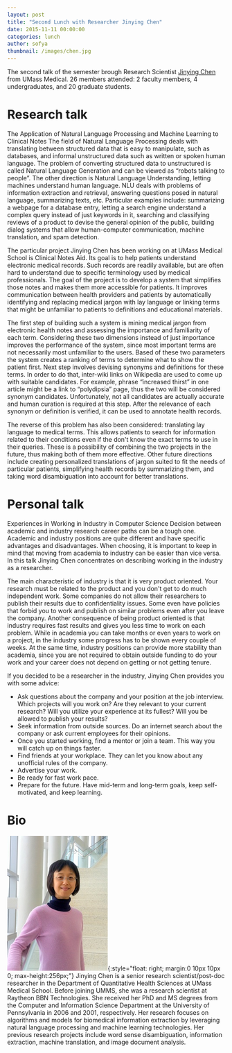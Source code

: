 ```yaml
---
layout: post
title: "Second Lunch with Researcher Jinying Chen"
date: 2015-11-11 00:00:00
categories: lunch
author: sofya
thumbnail: /images/chen.jpg
---
```


The second talk of the semester brough Research Scientist [Jinying Chen](http://bio-nlp.org/index.php/people) from UMass Medical. 26 members attended: 2 faculty members, 4 undergraduates, and 20 graduate students. 

# Research talk
The Application of Natural Language Processing and Machine Learning to Clinical Notes
The field of Natural Language Processing deals with translating between structured data that is easy to manipulate, such as databases, and informal unstructured data such as written or spoken human language. The problem of converting structured data to unstructured is called Natural Language Generation and can be viewed as “robots talking to people”. The other direction is Natural Language Understanding, letting machines understand human language. NLU deals with problems of information extraction and retrieval, answering questions posed in natural language, summarizing texts, etc. Particular examples include: summarizing a webpage for a database entry, letting a search engine understand a complex query instead of just keywords in it, searching and classifying reviews of a product to devise the general opinion of the public, building dialog systems that allow human-computer communication, machine translation, and spam detection.

The particular project Jinying Chen has been working on at UMass Medical School is Clinical Notes Aid. Its goal is to help patients understand electronic medical records. Such records are readily available, but are often hard to understand due to specific terminology used by medical professionals. The goal of the project is to develop a system that simplifies those notes and makes them more accessible for patients. It improves communication between health providers and patients by automatically identifying and replacing medical jargon with lay language or linking terms that might be unfamiliar to patients to definitions and educational materials.

The first step of building such a system is mining medical jargon from electronic health notes and assessing the importance and familiarity of each term. Considering these two dimensions instead of just importance improves the performance of the system, since most important terms are not necessarily most unfamiliar to the users. Based of these two parameters the system creates a ranking of terms to determine what to show the patient first. Next step involves devising synonyms and definitions for these terms. In order to do that, inter-wiki links on Wikipedia are used to come up with suitable candidates. For example, phrase “increased thirst” in one article might be a link to “polydipsia” page, thus the two will be considered synonym candidates. Unfortunately, not all candidates are actually accurate and human curation is required at this step. After the relevance of each synonym or definition is verified, it can be used to annotate health records.

The reverse of this problem has also been considered: translating lay language to medical terms. This allows patients to search for information related to their conditions even if the don't know the exact terms to use in their queries. These is a possibility of combining the two projects in the future, thus making both of them more effective. Other future directions include creating personalized translations of jargon suited to fit the needs of particular patients, simplifying health records by summarizing them, and taking word disambiguation into account for better translations.

# Personal talk
Experiences in Working in Industry in Computer Science
Decision between academic and industry research career paths can be a tough one. Academic and industry positions are quite different and have specific advantages and disadvantages. When choosing, it is important to keep in mind that moving from academia to industry can be easier than vice versa. In this talk Jinying Chen concentrates on describing working in the industry as a researcher.

The main characteristic of industry is that it is very product oriented. Your research must be related to the product and you don't get to do much independent work. Some companies do not allow their researchers to publish their results due to confidentiality issues. Some even have policies that forbid you to work and publish on similar problems even after you leave the company. Another consequence of being product oriented is that industry requires fast results and gives you less time to work on each problem. While in academia you can take months or even years to work on a project, in the industry some progress has to be shown every couple of weeks. At the same time, industry positions can provide more stability than academia, since you are not required to obtain outside funding to do your work and your career does not depend on getting or not getting tenure.

If you decided to be a researcher in the industry, Jinying Chen provides you with some advice:

*  Ask questions about the company and your position at the job interview. Which projects will you work on? Are they relevant to your current research? Will you utilize your experience at its fullest? Will you be allowed to publish your results?
*  Seek information from outside sources. Do an internet search about the company or ask current employees for their opinions.
*  Once you started working, find a mentor or join a team. This way you will catch up on things faster.
*  Find friends at your workplace. They can let you know about any unofficial rules of the company.
*  Advertise your work.
*  Be ready for fast work pace.
*  Prepare for the future. Have mid-term and long-term goals, keep self-motivated, and keep learning.

# Bio
![Jingying Chen](/images/chen.jpg){:style="float: right; margin:0 10px 10px 0; max-height:256px;"} Jinying Chen is a senior research scientist/post-doc researcher in the Department of Quantitative Health Sciences at UMass Medical School. Before joining UMMS, she was a research scientist at Raytheon BBN Technologies. She received her PhD and MS degrees from the Computer and Information Science Department at the University of Pennsylvania in 2006 and 2001, respectively. Her research focuses on algorithms and models for biomedical information extraction by leveraging natural language processing and machine learning technologies. Her previous research projects include word sense disambiguation, information extraction, machine translation, and image document analysis.
